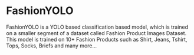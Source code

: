 # FashionYOLO
FashionYOLO is a YOLO based classification based model, which is trained on a smaller segment of a dataset called Fashion Product Images Dataset. This model is trained on 10+ Fashion Products such as Shirt, Jeans, Tshirt, Tops, Socks, Briefs and many more...
